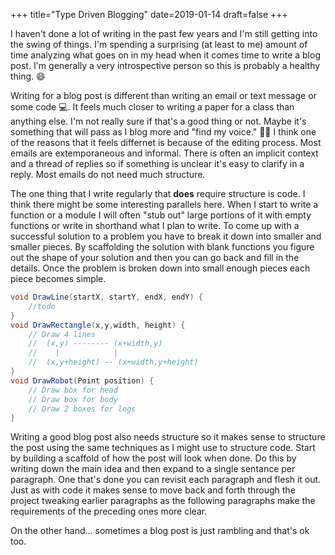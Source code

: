 +++
title="Type Driven Blogging"
date=2019-01-14
draft=false
+++

I haven't done a lot of writing in the past few years and I'm still getting into the swing of things.  I'm spending a surprising (at least to me) amount of time analyzing what goes on in my head when it comes time to write a blog post.  I'm generally a very introspective person so this is probably a healthy thing. 😄

<!-- more -->

Writing for a blog post is different than writing an email or text message or some code 💻.  It feels much closer to writing a paper for a class than anything else.  I'm not really sure if that's a good thing or not.  Maybe it's something that will pass as I blog more and "find my voice." 🤷‍♂️  I think one of the reasons that it feels differnet is because of the editing process.  Most emails are extemporaneous and informal.  There is often an implicit context and a thread of replies so if something is unclear it's easy to clarify in a reply.  Most emails do not need much structure.

The one thing that I write regularly that **does** require structure is code.  I think there might be some interesting parallels here.  When I start to write a function or a module I will often "stub out" large portions of it with empty functions or write in shorthand what I plan to write.  To come up with a successful solution to a problem you have to break it down into smaller and smaller pieces.  By scaffolding the solution with blank functions you figure out the shape of your solution and then you can go back and fill in the details. Once the problem is broken down into small enough pieces each piece becomes simple.

```csharp
void DrawLine(startX, startY, endX, endY) {
    //todo
}
void DrawRectangle(x,y,width, height) {
    // Draw 4 lines 
    //  (x,y) -------- (x+width,y)
    //    |            |
    //  (x,y+height) -- (x+width,y+height)
}
void DrawRobot(Point position) {
    // Draw box for head
    // Draw box for body
    // Draw 2 boxes for legs
}

```

Writing a good blog post also needs structure so it makes sense to structure the post using the same techniques as I might use to structure code.  Start by building a scaffold of how the post will look when done.  Do this by writing down the main idea and then expand to a single sentance per paragraph.  One that's done you can revisit each paragraph and flesh it out.  Just as with code it makes sense to move back and forth through the project tweaking earlier paragraphs as the following paragraphs make the requirements of the preceding ones more clear.

On the other hand... sometimes a blog post is just rambling and that's ok too. 


